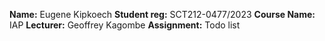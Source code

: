 **Name:** Eugene Kipkoech
**Student reg:** SCT212-0477/2023
**Course Name:** IAP
**Lecturer:** Geoffrey Kagombe
**Assignment:** Todo list

